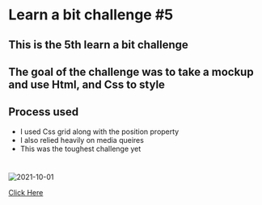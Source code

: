 # Learn a bit challenge #5

## This is the 5th learn a bit challenge

## The goal of the challenge was to take a mockup and use Html, and Css to style

## Process used 
* I used Css grid along with the position property
* I also relied heavily on media queires
* This was the toughest challenge yet

#
![2021-10-01](https://user-images.githubusercontent.com/67053237/135676230-c6385a09-fde2-4c67-8e53-fa7ace370758.png)

[Click Here](https://suspicious-jennings-da6828.netlify.app/)

